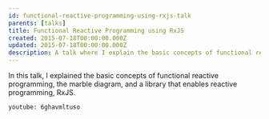 ```yaml
---
id: functional-reactive-programming-using-rxjs-talk
parents: [talks]
title: Functional Reactive Programming using RxJS
created: 2015-07-18T00:00:00.000Z
updated: 2015-07-18T00:00:00.000Z
description: A talk where I explain the basic concepts of functional reactive programming, the marble diagram, and a library that enables reactive programming, RxJS.
---
```


In this talk, I explained the basic concepts of functional reactive
programming, the marble diagram, and a library that enables reactive
programming, RxJS.

`youtube: 6ghavmltuso`
